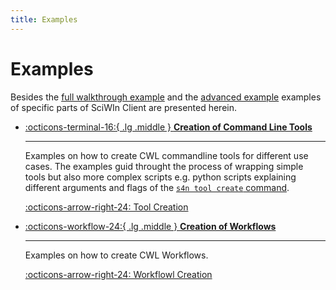 ```yaml
--- 
title: Examples
---
```


# Examples
Besides the [full walkthrough example](../getting-started/example.md) and the [advanced example](advanced-example.md) examples of specific parts of SciWIn Client are presented herein.

<div class="grid cards" markdown>

-   [:octicons-terminal-16:{ .lg .middle } __Creation of Command Line Tools__](tool-creation.md)

    ---
 
    Examples on how to create CWL commandline tools for different use cases. The examples guid throught the process of wrapping simple tools but also more complex scripts e.g. python scripts explaining different arguments and flags of the [`s4n tool create` command](../reference/tool.md).

    [:octicons-arrow-right-24: Tool Creation](tool-creation.md)

-   [:octicons-workflow-24:{ .lg .middle } __Creation of Workflows__](workflow-creation.md)

    ---
 
    Examples on how to create CWL Workflows.

    [:octicons-arrow-right-24: Workflowl Creation](workflow-creation.md)

</div>